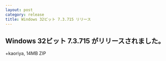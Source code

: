 ```yaml
---
layout: post
category: release
title: Windows 32ビット 7.3.715 リリース
---
```


Windows 32ビット 7.3.715 がリリースされました。
-------------------------------------------------------

+kaoriya, 14MB ZIP
